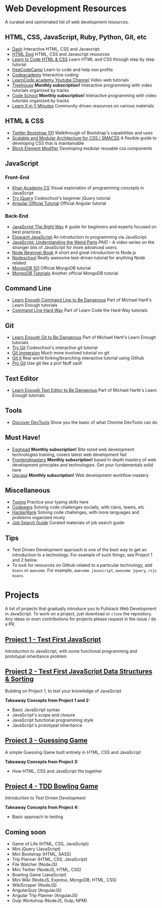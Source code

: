 # Web Development Resources
A curated and opinionated list of web development resources.

## HTML, CSS, JavaScript, Ruby, Python, Git, etc
* [Dash](http://dash.generalassemb.ly) Interactive HTML, CSS and Javascript
* [HTML Dog](http://htmldog.com) HTML, CSS and Javascript resources
* [Learn to Code HTML & CSS](http://learn.shayhowe.com/html-css/) Learn HTML and CSS through step by step tutorial
* [freeCodeCamp](http://www.freecodecamp.com) Learn to code and help non profits
* [Codeacademy](http://www.codeacademy.com) Interactive coding
* [LearnCode.academy Youtube Channel](https://www.youtube.com/playlist?list=PLoYCgNOIyGAB_8_iq1cL8MVeun7cB6eNc) Video web tutorials
* [Treehouse](http://teamtreehouse.com) __Monthly subscription!__ Interactive programming with video tutorials organized by tracks
* [Code School](http://www.codeschool.com) __Monthly subscription!__ Interactive programming with video tutorials organized by tracks
* [Learn X in Y Minutes](http://learnxinyminutes.com) Community driven resources on various materials

## HTML & CSS
* [Twitter Bootstrap 101](http://webdesign.tutsplus.com/series/twitter-bootstrap-101/) Walkthrough of Bootstrap's capabilities and uses
* [Scalable and Modular Architecture for CSS / SMACSS](http://smacss.com/book/) A flexible guide to developing CSS that is maintainable
* [Block Element Modifier](http://getbem.com) Developing modular reusable css components

## JavaScript
### Front-End
* [Khan Academy CS](http://khanacademy.com/cs) Visual exploration of programming concepts in JavaScript
* [Try jQuery](http://try.jquery.com/) Codeschool's beginner jQuery tutorial
* [Angular Official Tutorial](http://docs.angularjs.org/tutorial/step_00) Official Angular tutorial

### Back-End
* [JavaScript The Right Way](http://jstherightway.org/) A guide for beginners and experts focused on best practices.
* [Eloquent JavaScript](http://eloquentjavascript.net/) An introduction to programming via JavaScript.
* [JavaScript: Understanding the Weird Parts](https://www.udemy.com/understand-javascript/) *PAID* - A video series on the stranger bits of JavaScript for more advanced users.
* [Node Beginner Book](http://www.nodebeginner.org) A short and great introduction to Node.js
* [Nodeschool](http://nodeschool.io) Really awesome test-driven tutorial for anything Node related
* [MongoDB 101](https://university.mongodb.com/courses) Official MongoDB tutorial
* [MongoDB Tutorials](http://docs.mongodb.org/manual/tutorial/) Another official MongoDB tutorial

## Command Line
* [Learn Enough Command Line to Be Dangerous](http://www.learnenough.com/command-line-tutorial) Part of Michael Hartl's Learn Enough tutorials
* [Command Line Hard Way](http://cli.learncodethehardway.org/book/) Part of Learn Code the Hard Way tutorials

## Git
* [Learn Enough Git to Be Dangerous](http://www.learnenough.com/git-tutorial) Part of Michael Hartl's Learn Enough tutorials
* [Try Git](http://www.codeschool.com/courses/try-git) Codeschool's interactive git tutorial 
* [Git Immersion](http://gitimmersion.com/) Much more involved tutorial on git
* [Git it](https://github.com/jlord/git-it) Real world forking/branching interactive tutorial using Github
* [Pro Git](http://git-scm.com/book/en/v2) Use git like a pro! Nuff said!

## Text Editor
* [Learn Enough Text Editor to Be Dangerous](http://www.learnenough.com/text-editor-tutorial) Part of Michael Hartk's Learn Enough tutorials

## Tools
* [Discover DevTools](http://discover-devtools.codeschool.com/) Show you the basic of what Chrome DevTools can do

## Must Have!
* [Egghead](http://www.egghead.io) __Monthly subscription!__ Bite sized web development technologies training, covers latest web development fad
* [Frontendmasters](http://frontendmasters.com) __Monthly subscription!__ based In depth mastery of web development principles and technologies. Get your fundamentals solid here
* [Upcase](http://upcase.com) __Monthly subscription!__ Web development workflow mastery

## Miscellaneous
* [Typing](http://typing.io/) Practice your typing skills here
* [Codewars](http://www.codewars.com) Solving code challenges socially, with clans, teams, etc
* [HackerRank](http://www.hackerrank.com) Solving code challenges, with more languages and problems organized nicely
* [Job Search Guide](https://github.com/christiansakai/job-search-guide) Curated materials of job search guide

## Tips
* Test Driven Development approach is one of the best way to get an introduction to a technology. For example of such things, see Project 1 and 2 below.
* To look for resources on Github related to a particular technology, add `koans` or `awesome`.  For example, `awesome javascript`, `awesome jquery`, `rxjs koans`.    

# Projects
A list of projects that gradually introduce you to Fullstack Web Development in JavaScript. To work on a project, just download or `clone` the repository. Any ideas or even contributions for projects please request in the issue / do a PR.

## [Project 1 - Test First JavaScript](https://github.com/christiansakai/test-first-javascript)
Introduction to JavaScript, with some functional programming and prototypal inheritance problem

## [Project 2 - Test First JavaScript Data Structures & Sorting](https://github.com/christiansakai/test-first-javascript-data-structures-sorting)
Building on Project 1, to test your knowledge of JavaScript

__Takeaway Concepts from Project 1 and 2:__
* Basic JavaScript syntax
* JavaScript's scope and closure
* JavaScript functional programming style
* JavaScript's prototypal inheritance

## [Project 3 - Guessing Game](https://github.com/christiansakai/guessing-game)
A simple Guessing Game built entirely in HTML, CSS and JavaScript

__Takeaway Concepts from Project 3:__
* How HTML, CSS and JavaScript fits together

## [Project 4 - TDD Bowling Game](https://github.com/christiansakai/tdd-bowling-game)
Introduction to Test Driven Development

__Takeaway Concepts from Project 4:__
* Basic approach to testing

## Coming soon
* Game of Life (HTML, CSS, JavaScript)
* Mini jQuery (JavaScript)
* Mini Bootstrap (HTML, SASS)
* Trip Planner (HTML, CSS, JavaScript)
* File Watcher (NodeJS)
* Mini Twitter (NodeJS, HTML, CSS)
* Bowling Game (JavaScript)
* Mini Wiki (NodeJS, Express, MongoDB, HTML, CSS)
* WikiScraper (NodeJS)
* AngularQuiz (AngularJS)
* Angular Trip Planner (AngularJS)
* Gulp Workshop (NodeJS, Gulp, NPM)




